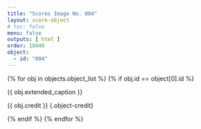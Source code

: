 ```yaml
---
title: "Scores Image No. 004"
layout: score-object
# toc: false
menu: false
outputs: [ html ]
order: 10040
object:
  - id: "004"
---
```


{% for obj in objects.object_list %}
{% if obj.id == object[0].id %}

{{ obj.extended_caption }}

{{ obj.credit }} {.object-credit}

{% endif %}
{% endfor %}
